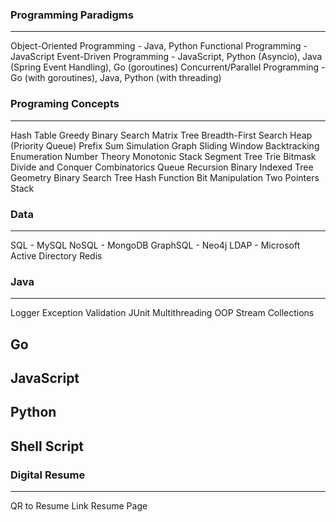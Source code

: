 ### Programming Paradigms
---------------------
Object-Oriented Programming - Java, Python 
Functional Programming - JavaScript
Event-Driven Programming - JavaScript, Python (Asyncio), Java (Spring Event Handling), Go (goroutines)
Concurrent/Parallel Programming - Go (with goroutines), Java, Python (with threading)

### Programing Concepts
-------------------
Hash Table
Greedy
Binary Search
Matrix
Tree
Breadth-First Search
Heap (Priority Queue)
Prefix Sum
Simulation
Graph
Sliding Window
Backtracking
Enumeration
Number Theory
Monotonic Stack
Segment Tree
Trie
Bitmask
Divide and Conquer
Combinatorics
Queue
Recursion
Binary Indexed Tree
Geometry
Binary Search Tree
Hash Function
Bit Manipulation
Two Pointers
Stack

### Data
----
SQL - MySQL
NoSQL - MongoDB
GraphSQL - Neo4j
LDAP - Microsoft Active Directory
Redis

### Java
----
Logger
Exception
Validation
JUnit
Multithreading
OOP
Stream
Collections

Go
--

JavaScript
----------

Python
------

Shell Script
------------



### Digital Resume
---------------
QR to Resume Link
Resume Page
